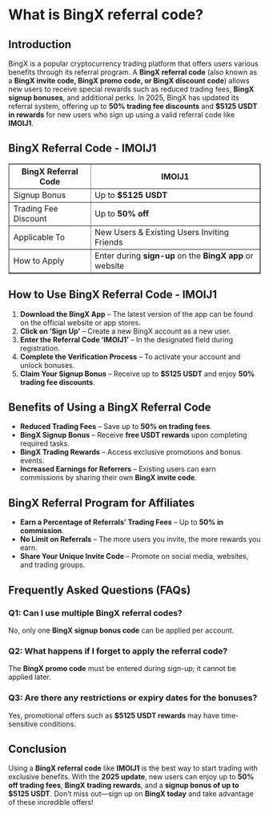 <h1>What is BingX referral code?</h1>
<h2>Introduction</h2>
<p>BingX is a popular cryptocurrency trading platform that offers users various benefits through its referral program. A <strong>BingX referral code</strong> (also known as a <strong>BingX invite code, BingX promo code, or BingX discount code</strong>) allows new users to receive special rewards such as reduced trading fees, <strong>BingX signup bonuses</strong>, and additional perks. In 2025, BingX has updated its referral system, offering up to <strong>50% trading fee discounts</strong> and <strong>$5125 USDT in rewards</strong> for new users who sign up using a valid referral code like <strong>IMOIJ1</strong>.</p>

<h2>BingX Referral Code - IMOIJ1</h2>
<table border="1">
    <tr>
        <th>BingX Referral Code</th>
        <th>IMOIJ1</th>
    </tr>
    <tr>
        <td>Signup Bonus</td>
        <td>Up to <strong>$5125 USDT</strong></td>
    </tr>
    <tr>
        <td>Trading Fee Discount</td>
        <td>Up to <strong>50% off</strong></td>
    </tr>
    <tr>
        <td>Applicable To</td>
        <td>New Users &amp; Existing Users Inviting Friends</td>
    </tr>
    <tr>
        <td>How to Apply</td>
        <td>Enter during <strong>sign-up</strong> on the <strong>BingX app</strong> or website</td>
    </tr>
</table>

<h2>How to Use BingX Referral Code - IMOIJ1</h2>
<ol>
    <li><strong>Download the BingX App</strong> – The latest version of the app can be found on the official website or app stores.</li>
    <li><strong>Click on ‘Sign Up’</strong> – Create a new BingX account as a new user.</li>
    <li><strong>Enter the Referral Code ‘IMOIJ1’</strong> – In the designated field during registration.</li>
    <li><strong>Complete the Verification Process</strong> – To activate your account and unlock bonuses.</li>
    <li><strong>Claim Your Signup Bonus</strong> – Receive up to <strong>$5125 USDT</strong> and enjoy <strong>50% trading fee discounts</strong>.</li>
</ol>

<h2>Benefits of Using a BingX Referral Code</h2>
<ul>
    <li><strong>Reduced Trading Fees</strong> – Save up to <strong>50% on trading fees</strong>.</li>
    <li><strong>BingX Signup Bonus</strong> – Receive <strong>free USDT rewards</strong> upon completing required tasks.</li>
    <li><strong>BingX Trading Rewards</strong> – Access exclusive promotions and bonus events.</li>
    <li><strong>Increased Earnings for Referrers</strong> – Existing users can earn commissions by sharing their own <strong>BingX invite code</strong>.</li>
</ul>

<h2>BingX Referral Program for Affiliates</h2>
<ul>
    <li><strong>Earn a Percentage of Referrals’ Trading Fees</strong> – Up to <strong>50% in commission</strong>.</li>
    <li><strong>No Limit on Referrals</strong> – The more users you invite, the more rewards you earn.</li>
    <li><strong>Share Your Unique Invite Code</strong> – Promote on social media, websites, and trading groups.</li>
</ul>

<h2>Frequently Asked Questions (FAQs)</h2>
<h3>Q1: Can I use multiple BingX referral codes?</h3>
<p>No, only one <strong>BingX signup bonus code</strong> can be applied per account.</p>

<h3>Q2: What happens if I forget to apply the referral code?</h3>
<p>The <strong>BingX promo code</strong> must be entered during sign-up; it cannot be applied later.</p>

<h3>Q3: Are there any restrictions or expiry dates for the bonuses?</h3>
<p>Yes, promotional offers such as <strong>$5125 USDT rewards</strong> may have time-sensitive conditions.</p>

<h2>Conclusion</h2>
<p>Using a <strong>BingX referral code</strong> like <strong>IMOIJ1</strong> is the best way to start trading with exclusive benefits. With the <strong>2025 update</strong>, new users can enjoy up to <strong>50% off trading fees</strong>, <strong>BingX trading rewards</strong>, and a <strong>signup bonus of up to $5125 USDT</strong>. Don’t miss out—sign up on <strong>BingX today</strong> and take advantage of these incredible offers!</p>
